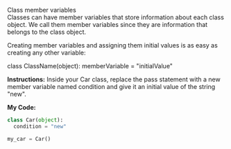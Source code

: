 Class member variables<br>
Classes can have member variables that store information about each class object. We call them member variables since they are information that belongs to the class object.

Creating member variables and assigning them initial values is as easy as creating any other variable:

class ClassName(object):
  memberVariable = "initialValue"
  
**Instructions:**
Inside your Car class, replace the pass statement with a new member variable named condition and give it an initial value of the string "new".

**My Code:**
```python
class Car(object):
  condition = "new"

my_car = Car()
```
